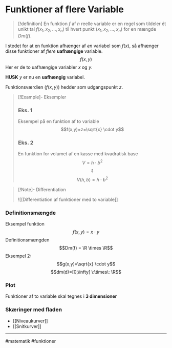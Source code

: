 # Funktioner af flere Variable

>[!definition] 
>En funktion $f$ af $n$ reelle variable er en regel som tildeler ét unikt tal $f(x_{1}, x_{2}, \dots, x_{n})$ til hvert punkt $(x_{1}, x_{2}, \dots, x_{n})$ for en mængde $Dm(f)$.

I stedet for at en funktion afhænger af *en* variabel som $f(x)$, så afhænger disse funktioner af *flere* **uafhængige** variable.
$$f(x,y)$$
Her er de to uafhængige variabler $x$ og $y$. 

**HUSK**
$y$ er nu en **uafhængig** variabel. 

Funktionsværdien ($f(x,y)$) hedder som udgangspunkt $z$.


>[!Example]- Eksempler
>
>### Eks. 1
>Eksempel på en funktion af to variable
>$$f(x,y)=z=\sqrt{x} \cdot y$$
>
>### Eks. 2
>En funktion for volumet af en kasse med kvadratisk base
>$$V=h \cdot b^2$$
>$$\Updownarrow$$
>$$V(h,b)=h \cdot b^2$$
>
>

>[!Note]-  Differentiation
>
>![[Differentiation af funktioner med to variable]]
>

### Definitionsmængde
Eksempel funktion
$$f(x,y)=x \cdot y$$
Definitionsmængden
$$Dm(f) = \R \times \R$$
Eksempel 2:
$$g(x,y)=\sqrt{x} \cdot y$$
$$dm(d)=[0;\infty[ \:\times\: \R$$
### Plot 
Funktioner af to variable skal tegnes i **3 dimensioner**

### Skæringer med fladen
- [[Niveaukurver]]
- [[Snitkurver]]



---
#matematik #funktioner 